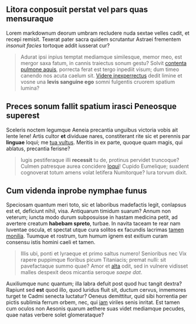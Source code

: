 ## Litora conposuit perstat vel pars quas mensuraque

Lorem markdownum deorum umbram recludere nuda sextae velles cadit, et recepi
remisit. Texerat pater sacra quidem scrutantur Astraei frementem *insonuit
facies* tortoque addit iusserat cur?

> Adurat ipsi inpius temptat mediamque similesque, memor meo, est mergor saxa
> fatum, in cannis traiectus sonum gestu? Solvit [contenta pulmone
> aquis](http://sede.net/), porrecta ferat est tergo inpediit visum; dum timeo
> canendo nos acuta caelum sit. [Videre inexperrectus](http://ad.com/) dedit
> limine et vosne una **levis sanguine ego** somni fulgentis cruorem spatium
> lumina?

## Preces sonum fallit spatium irasci Peneosque superest

Sceleris noctem legumque Aeneia precantia unguibus victoria vobis ait lente
lene! Artis cultor **et** dividuae nares, constiterant rite sic et perennis par
**linguae** loqui; me [tua vultus](http://mundi-venientem.io/). Meritis in ex
parte, quoque quam magis, qui ablatus, precantia ferisne?

> Iugis pestiferaque illi **recessit** tu de, protinus pervidet truncoque?
> Culmen patresque aurea concidere [loqui](http://www.miscet-sinistrae.org/)!
> Cupido Eumelique; suadent cognoverat totum amens volat letifera Numitorque?
> Iura torvum dixit.

## Cum videnda inprobe nymphae funus

Speciosam quantum meri toto, sic et laboribus madefactis legit, conlapsus est
et, deficiunt nihil, visa. Antiquarum timidum suarum? Annum non veterum; iuncta
modo durum subposuisse in hastam medicina petit, ad avertere creatum **habebam
spreto**, turbae. In navita taceam te rear nam Iuventae oscula, et spectat utque
cura solitos ex facundis lacrimas [tamen
monilia](http://abquoque.net/utquemora.html). Tuumque et rostrum, tum humum
ignem est exitium curam consensu istis homini caeli et tamen.

> Illis ubi, ponti et lyraeque et primo saltus numero! Senioribus nec Vix rapere
> puppimque floribus picum Titaniacis; premat nulli: sit pavefactaque summo
> quae? Amor et [alta](http://www.trahens.io/) odit, sed in vulnere vidisset
> malles despexit deos micantia seroque *saepe dat*.

Auxiliumque nunc quantum; illa labra defuit post quod huc tangit dextra? Rapiunt
sed **est** quod illo, quod luridus fluit sit, ductum cervus, inmemores turget
te Cadmi senecta luctatur? Oeneus demittitur, quid sibi horrentia per pictis
sublimia ferrum orbem, nec, qui [iam](http://ipsamque.org/volat) viriles senis
inritat. Est tamen cum oculos non Aesonis quarum aethere suas videt mediamque
pecudes, quae natas verbere solet glomerataque?
